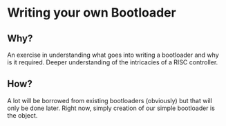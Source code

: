 Writing your own Bootloader
==========================


## Why?

An exercise in understanding what goes into writing a bootloader and why is it required. Deeper understanding of the intricacies of a RISC controller.

## How?

A lot will be borrowed from existing bootloaders (obviously) but that will only be done later. Right now, simply creation of our simple bootloader is the object.

